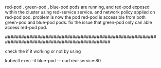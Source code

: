 red-pod , green-pod , blue-pod pods are running, and red-pod exposed within the cluster using red-service  service. and network policy applied on red-pod pod. problem is now the pod red-pod is accessible from both green-pod and blue-pod pods. fix the issue that green-pod only can able access red-pod pod.





###############################################################################################

check the if it working or not by using 

kubectl exec -it blue-pod -- curl red-service:80
